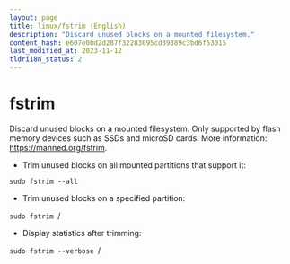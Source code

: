 ```yaml
---
layout: page
title: linux/fstrim (English)
description: "Discard unused blocks on a mounted filesystem."
content_hash: e607e0bd2d287f32283095cd39389c3bd6f53015
last_modified_at: 2023-11-12
tldri18n_status: 2
---
```

# fstrim

Discard unused blocks on a mounted filesystem.
Only supported by flash memory devices such as SSDs and microSD cards.
More information: <https://manned.org/fstrim>.

- Trim unused blocks on all mounted partitions that support it:

`sudo fstrim --all`

- Trim unused blocks on a specified partition:

`sudo fstrim `<span class="tldr-var badge badge-pill bg-dark-lm bg-white-dm text-white-lm text-dark-dm font-weight-bold">/</span>

- Display statistics after trimming:

`sudo fstrim --verbose `<span class="tldr-var badge badge-pill bg-dark-lm bg-white-dm text-white-lm text-dark-dm font-weight-bold">/</span>
